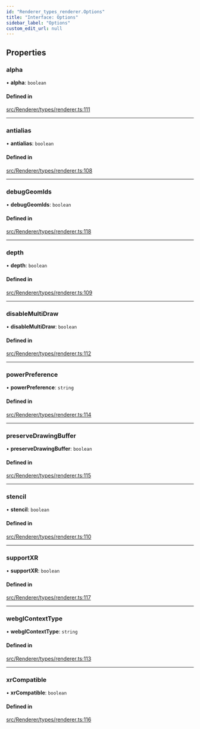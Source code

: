 ```yaml
---
id: "Renderer_types_renderer.Options"
title: "Interface: Options"
sidebar_label: "Options"
custom_edit_url: null
---
```




## Properties

### alpha

• **alpha**: `boolean`

#### Defined in

[src/Renderer/types/renderer.ts:111](https://github.com/ZeaInc/zea-engine/blob/ab3250ece/src/Renderer/types/renderer.ts#L111)

___

### antialias

• **antialias**: `boolean`

#### Defined in

[src/Renderer/types/renderer.ts:108](https://github.com/ZeaInc/zea-engine/blob/ab3250ece/src/Renderer/types/renderer.ts#L108)

___

### debugGeomIds

• **debugGeomIds**: `boolean`

#### Defined in

[src/Renderer/types/renderer.ts:118](https://github.com/ZeaInc/zea-engine/blob/ab3250ece/src/Renderer/types/renderer.ts#L118)

___

### depth

• **depth**: `boolean`

#### Defined in

[src/Renderer/types/renderer.ts:109](https://github.com/ZeaInc/zea-engine/blob/ab3250ece/src/Renderer/types/renderer.ts#L109)

___

### disableMultiDraw

• **disableMultiDraw**: `boolean`

#### Defined in

[src/Renderer/types/renderer.ts:112](https://github.com/ZeaInc/zea-engine/blob/ab3250ece/src/Renderer/types/renderer.ts#L112)

___

### powerPreference

• **powerPreference**: `string`

#### Defined in

[src/Renderer/types/renderer.ts:114](https://github.com/ZeaInc/zea-engine/blob/ab3250ece/src/Renderer/types/renderer.ts#L114)

___

### preserveDrawingBuffer

• **preserveDrawingBuffer**: `boolean`

#### Defined in

[src/Renderer/types/renderer.ts:115](https://github.com/ZeaInc/zea-engine/blob/ab3250ece/src/Renderer/types/renderer.ts#L115)

___

### stencil

• **stencil**: `boolean`

#### Defined in

[src/Renderer/types/renderer.ts:110](https://github.com/ZeaInc/zea-engine/blob/ab3250ece/src/Renderer/types/renderer.ts#L110)

___

### supportXR

• **supportXR**: `boolean`

#### Defined in

[src/Renderer/types/renderer.ts:117](https://github.com/ZeaInc/zea-engine/blob/ab3250ece/src/Renderer/types/renderer.ts#L117)

___

### webglContextType

• **webglContextType**: `string`

#### Defined in

[src/Renderer/types/renderer.ts:113](https://github.com/ZeaInc/zea-engine/blob/ab3250ece/src/Renderer/types/renderer.ts#L113)

___

### xrCompatible

• **xrCompatible**: `boolean`

#### Defined in

[src/Renderer/types/renderer.ts:116](https://github.com/ZeaInc/zea-engine/blob/ab3250ece/src/Renderer/types/renderer.ts#L116)

